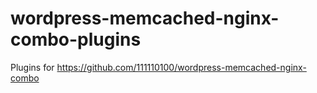 # wordpress-memcached-nginx-combo-plugins
Plugins for https://github.com/111110100/wordpress-memcached-nginx-combo
